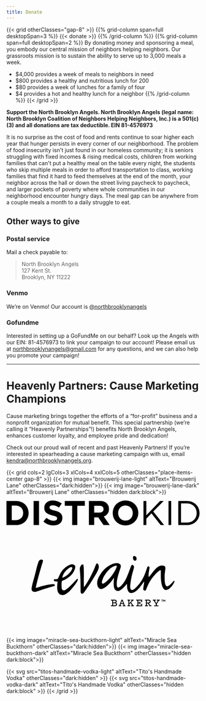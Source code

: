 ```yaml
---
title: Donate
---
```


{{< grid otherClasses="gap-8" >}}
{{% grid-column span=full desktopSpan=3 %}}
{{< donate >}}
{{% /grid-column %}}
{{% grid-column span=full desktopSpan=2 %}}
By donating money and sponsoring a meal, you embody our central mission of neighbors helping neighbors. Our grassroots mission is to sustain the ability to serve up to 3,000 meals a week. 

* $4,000 provides a week of meals to neighbors in need
* $800 provides a healthy and nutritious lunch for 200
* $80 provides a week of lunches for a family of four
* $4 provides a hot and healthy lunch for a neighbor
{{% /grid-column %}}
{{< /grid >}}

**Support the North Brooklyn Angels. North Brooklyn Angels (legal name: North Brooklyn Coalition of Neighbors Helping Neighbors, Inc.) is a 501(c)(3) and all donations are tax deductible. EIN 81-4576973​**

It is no surprise as the cost of food and rents continue to soar higher each year that hunger persists in every corner of our neighborhood. The problem of food insecurity isn't just found in our homeless community; it is seniors struggling with fixed incomes & rising medical costs, children from working families that can't put a healthy meal on the table every night, the students who skip multiple meals in order to afford transportation to class, working families that find it hard to feed themselves at the end of the month, your neighbor across the hall or down the street living paycheck to paycheck, and larger pockets of poverty where whole communities in our neighborhood encounter hungry days. The meal gap can be anywhere from a couple meals a month to a daily struggle to eat.

## Other ways to give
 
### Postal service

Mail a check payable to:

> North Brooklyn Angels  
> 127 Kent St.  
> Brooklyn, NY 11222

### Venmo

We’re on Venmo! Our account is [@northbrooklynangels](https://venmo.com/northbrooklynangels)

### Gofundme

Interested in setting up a GoFundMe on our behalf? Look up the Angels with our EIN: 81-4576973​ to link your campaign to our account! Please email us at [northbrooklynangels@gmail.com](mailto:northbrooklynangels@gmail.com) for any questions, and we can also help you promote your campaign!

---

# Heavenly Partners: Cause Marketing Champions

Cause marketing brings together the efforts of a “for-profit” business and a nonprofit organization for mutual benefit. This special partnership (we’re calling it “Heavenly Partnerships”!) benefits North Brooklyn Angels, enhances customer loyalty, and employee pride and dedication!

Check out our proud wall of recent and past Heavenly Partners! If you’re interested in spearheading a cause marketing campaign with us, email [kendra@northbrooklynangels.org](mailto:kendra@northbrooklynangels.org).

{{< grid cols=2 lgCols=3 xlCols=4 xxlCols=5 otherClasses="place-items-center gap-8" >}}
{{< img image="brouwerij-lane-light" altText="Brouwerij Lane" otherClasses="dark:hidden">}}
{{< img image="brouwerij-lane-dark" altText="Brouwerij Lane" otherClasses="hidden dark:block">}}

<svg version="1.0" xmlns="http://www.w3.org/2000/svg" x="0" y="0" viewbox="0 0 128.1 16.5" width="100%" height="auto" xml:space="preserve" class="fill-current" preserveAspectRatio="xMidYMid meet"><title>DistroKid</title><g><path d="M0 .3h6.2c5 0 8.5 3.4 8.5 8 0 4.5-3.4 8-8.5 8H0V.3zm3.5 3.2V13h2.7c3 0 4.9-2 4.9-4.8 0-2.9-2-4.8-4.9-4.8H3.5zM18 .3h3.6v16H18V.3zM24.5 14l2-2.5c1.5 1.1 3 1.9 4.8 1.9 1.5 0 2.3-.6 2.3-1.5 0-1-.5-1.4-3.2-2-3.2-1-5.3-1.8-5.3-5 0-3 2.3-4.9 5.6-4.9 2.3 0 4.3.8 6 2l-1.9 2.7c-1.4-1-2.8-1.5-4.1-1.5s-2.1.6-2.1 1.3c0 1.1.7 1.5 3.4 2.2 3.3.8 5.1 2 5.1 4.8 0 3.2-2.4 5-5.9 5-2.4 0-4.8-.8-6.7-2.6z"/></g><path d="M43.6 3.5h-4.9V.3H52v3.2h-5v12.8h-3.4V3.5zM54.7.3H62c2 0 3.6.5 4.6 1.6A5 5 0 0 1 68 5.6a5 5 0 0 1-3.4 5l3.9 5.7h-4.1l-3.5-5.1h-2.7v5h-3.5V.3zm7 7.7c1.8 0 2.7-.9 2.7-2.2 0-1.6-1-2.3-2.7-2.3h-3.5V8h3.5zM70.5 8.3C70.5 3.7 74 0 79 0c5 0 8.5 3.7 8.5 8.2 0 4.6-3.6 8.3-8.6 8.3-4.9 0-8.4-3.6-8.4-8.2zm13.3 0c0-2.8-2-5-4.9-5-2.8 0-4.8 2.2-4.8 5 0 2.7 2 5 4.9 5s4.8-2.2 4.8-5z"/><g><path d="M91 .3h1.8v9.5l9.1-9.5h2.4l-6.9 7 7.2 9h-2.3l-6.1-7.8-3.4 3.5v4.3h-1.9V.3zM107.5.3h1.8v16h-1.8V.3zM114 .3h5.6c5 0 8.5 3.4 8.5 8 0 4.5-3.5 8-8.5 8H114V.3zm1.8 1.6v12.7h3.8c4 0 6.6-2.7 6.6-6.3 0-3.6-2.6-6.4-6.6-6.4h-3.8z"/></g></svg>

<svg version="1.1" xmlns="http://www.w3.org/2000/svg" x="0" y="0" viewBox="0 0 778.5 404.8" width="100%" height="auto" class="fill-current" xml:space="preserve" enable-background="new 0 0 778.5 404.8" preserveAspectRatio="xMidYMid meet"><title>Levain Bakery</title><path d="M430.1 300.2h5.1c4.8 0 6.8-1.6 6.8-4.3 0-2.7-2.1-4.3-6.8-4.3h-5.1v8.6zm10.8-15.8c0-2.4-1.9-3.8-6.2-3.8h-4.6v7.7h4.6c4.3 0 6.2-1.4 6.2-3.9m5 11.5c0 5.1-3.6 7.7-10.6 7.7h-13.9v-3.4h3.6l1.4-1.4v-16.7l-1.4-1.4h-3.6v-3.4h13.4c6.5 0 9.9 2.5 9.9 7.2 0 2.5-1.5 4.6-4.5 5.3 3.1.2 5.7 3.2 5.7 6.1m20.1-14.8 3.8 10.4h-7.6l3.8-10.4zm-2-3.8-8.7 23h-2.9v3.4h11v-3.4h-2.6l-1.4-1.2 1.5-4.3h10l1.6 4.3-1.4 1.2h-2.6v3.4h11.3v-3.4H477l-8.7-23H464zm48.6 0v3.4h-2.5l-7.5 7.6 8.7 12h2.5v3.4h-11.3v-3.4h2.2l1.3-1.2-6.1-8.2-4.9 4.9v3l1.4 1.4h2.3v3.4H488v-3.4h2.3l1.4-1.4v-16.7l-1.4-1.4H488v-3.4h10.9v3.4h-2.3l-1.4 1.4v9.6l9.7-9.8-1.4-1.2h-1.4v-3.4h10.5zm34.3 0v9.8h-3.5v-5l-1.4-1.4h-10.3v8h3.8l1.4-1.4v-2.8h3V296h-3v-2.8l-1.4-1.4h-3.8v8.5h10.5l1.4-1.4V294h3.5v9.6H523v-3.4h3.6l1.4-1.4v-16.7l-1.4-1.4H523v-3.4h23.9zm18.9 11.5h5c4.8 0 6.7-1.5 6.7-4.1 0-2.6-1.9-4.1-6.7-4.1h-5v8.2zm-7.1 14.8v-3.4h2.1l1.4-1.4v-16.7l-1.4-1.4h-2.1v-3.4h12.2c7 0 10.5 2.6 10.5 7.4 0 4.2-2.5 6.6-7.6 7.3l6.5 8.1h4.1v3.5h-8.8v-3.4l-6.2-8.1h-3.5v6.7l1.4 1.4h3.1v3.4h-11.7zm59.2-26.3v3.4H615l-8.9 13.5v4.7l1.4 1.4h5.3v3.4h-17.4v-3.4h5.3l1.4-1.4v-4.7l-8.9-13.5h-2.9v-3.4h12.1v3.4h-2.6l-1.4 1.2 5.8 9.4 5.8-9.4-1.3-1.2H606v-3.4h11.9zm-382.7-20.5a79.7 79.7 0 0 0 25.7-20.8c6.6-7.6 14.6-17.5 19.9-25 1.9-2.7 5.7-9.3 6.4-11.2.7-1.9 1.7-4.9-.2-6.2-1.5-1.1-3.6 1-4.9 2.5A384.9 384.9 0 0 1 254 225a95.8 95.8 0 0 1-15.7 12.4c-4 2.4-7.6 2.9-10.4 1.8-3.2-1.3-4.5-4.9-5.2-9.1-1.1-6.8-.3-22.1.2-25 .5-2.9 1.9-4.6 4.4-5.2 3-.7 7.2-2.3 9.7-3.6 5.2-2.8 9.9-5.7 15.6-10.4a66.8 66.8 0 0 0 23.4-32.5c1.5-4.4 2.4-11.3-.6-14.3a17 17 0 0 0-4.9-3.3c-4.2-1.8-10.6-.7-14.5.9a78.6 78.6 0 0 0-26.3 17.8c-4 4-8.6 10.6-12 16.6-3.8 6.7-7.4 16.5-9.3 19.5-1.7 2.7-3.5 3.7-7.2 4.2-4.1.5-4.3.3-7.8.7-.7.1-1.3.2-1.9.6-1.3 1-.8 3.3.4 5 1 1.5 2.7 1.9 4.5 2.4 2.1.5 4.7.6 6.9.6 2.8 0 2.9.7 2.6 3.3a157 157 0 0 0-1.4 24.1c.4 6.9 1.9 13.8 4.6 17.9 2 3.1 5.7 6.6 9.5 7.9a23 23 0 0 0 16.6-.5zm-9.8-70.6a55.3 55.3 0 0 1 12.7-23.7c3.1-3.6 10.9-10.3 14.8-13 2.9-2 5.6-3.7 8.3-3.7 1.7 0 3.4.6 4.2 2.4.8 1.7-.1 3.8-.5 5.1-2.7 7.8-7.9 13.2-13.9 19.6a73.8 73.8 0 0 1-23.1 15.3c-1.7.7-2.8.1-2.5-2zm144.8-30.7c-2.2 5.1-5.4 12-8.3 17.1a804 804 0 0 1-47.7 73.9c-2.6 3.2-5.4 6.8-8.6 6.8a7 7 0 0 1-4.3-1.4c-2.4-2.2-2.5-6-2.4-12.1.1-17.7-.3-36.5-.7-48.6-.3-10.9-1.1-20.3-1.9-29.1-.4-4.3-1-10.1 0-13.8.7-2.8 2.6-6.4 4.8-9.2 1.8-2.2 4-3.8 5.9-3.8 2.4 0 3.2.9 3.8 4.5.7 4.1.9 13.1 1 17 .2 7.3.3 19.6.2 27.1-.2 12.1-.2 26.7.1 41.2 0 .9 1.2 1.2 1.7.5 9.9-13.6 22.4-35 31.1-53.5 4.8-10.1 8.4-17.1 12.3-27.4 1.6-4.1 3-8 4.6-10.8 1.5-2.7 3.6-3.8 7.1-.4 1.6 1.6 2.9 5.4 3.3 8.3.6 4.8-.2 9.3-2 13.7zm-180.3 67.7c-3.6 1-20.4 5.6-34.7 10.2-5.6 1.8-28.3 9.8-35.3 11.8-3.6 1-7.6.9-10.3.2-3.4-.8-6.1-3.3-7.3-5.6-1.8-3.7-.9-8.5-.3-12.1 2.1-13.4 5.6-23.6 9.3-37.2 3.2-11.8 6.5-24.3 9-35.2 2.5-10.7 7.4-27.2 9.5-32.1a11.9 11.9 0 0 1 13.9-7.1c3.1.8 4.5 2.7 3.3 6.9-1.6 5.3-3.8 11.6-5 15.9-4 14.5-7.9 26.9-12.8 45.1-2.6 9.6-8.4 32.7-10.8 44.7-.2.8.6 1.5 1.3 1.2 5.8-1.8 20.3-6.6 29.3-8.7 9.3-2.1 17.1-3.8 24.3-4.9 4.3-.6 11.9-1.6 16.2-1.5 1.6 0 3.4.2 4.6 1.7.4.5 1 1.7 1.1 2.4.6 2.9-1.7 3.4-5.3 4.3zm482.6-19.6c-1.9 2.2-4.4 5.3-8.6 9.6a46.7 46.7 0 0 1-11.8 9.3c-4.1 2-7 .9-9-1.5-4.9-6.1-5.6-23.5-5.4-38.6.1-7.2 1.1-14.1 2.7-26.6 1.5-11.7-1.1-15.8-13-16.1-13.9-.3-23.9 10.6-31.6 19.5-3.5 4.1-7.1 9-10.3 12.9l-8.1 10.2c-.9 1.2-2 2.9-3 2.7-1.1-.3-1.5-1.9-1.5-4-.2-3.9.9-13.4 2-19.6.6-3.8.9-6.2 1.5-8.9.4-1.7.9-4.8.1-6.4-.7-1.4-1.9-2.7-3-3-2.8-.9-4.8.7-5.6 3.3-1.9 5.9-4.9 14.3-7.1 20.4a162.3 162.3 0 0 1-15.7 33.4c-8 12.5-20.1 26.3-27.6 32.6-4.4 3.6-9.6 6.9-13.6 5.1-4.1-1.8-4.7-7.3-4.9-12.3-.2-4.8 1.5-20.2 3.9-32.9 2.6-13.6 7-29 10.8-42.3.7-2.4.9-5.5-.2-8.2a9 9 0 0 0-3.6-4.2c-4.7-2.9-6.8 1.4-7.9 4.8a802.6 802.6 0 0 1-17.2 44.4c-6.1 14.8-17 29.2-24.3 35.5-2.8 2.5-6 5.1-8.6 5.5a5 5 0 0 1-4.8-1.7c-1.1-1.3-1.8-3.3-2.2-6.6-.6-5.2-.5-16.2 2.4-28.7 3.7-16 10.1-33.8 13-43.8 1.8-6.3 1.4-11.9-7.2-15.9-4.6-2.1-12.7-1.5-18.4-.3a88 88 0 0 0-28.6 13.9 108 108 0 0 0-28.7 32.3 74 74 0 0 0-9.7 19.5 44.6 44.6 0 0 0-.3 25.7c1 3.1 3.7 7.4 7.1 9.6 4.2 2.7 8.7 2.7 12.5 1.5a70.4 70.4 0 0 0 19.4-12.5 123.8 123.8 0 0 0 22.6-25.8l3.5-5.4c.5-.7 1.2-.5 1.1.4l-.6 6.5c-.5 6.5-1 17.5-.2 25.1.6 5.4 1.7 11.2 5.6 15.4a16 16 0 0 0 8.6 4.7c7.4 1.3 14.2-4.4 19.2-8.2 6.2-4.7 12.6-12.3 18-18.8.9-1.1 1.9-.4 1.9.8 0 5.4.1 11.5.9 16 1.1 6.1 4.4 14.4 9.8 17.2 7.8 4 16.2.5 25.5-6.4 4.9-3.6 12.6-11.8 16.2-16.5 5.4-7.1 10.7-13.8 13.5-18 .9-1.4 1.7-2.5 2.5-2.3 1 .3.8 1.2.4 3.6-.8 5.7-2.7 15-3.3 23.5-.2 2.8-.1 5.3 2.8 6.7 1.1.5 2.7 1 4 1 1.8.1 3.3-.9 4.3-3 1.3-2.7 2.4-6.4 3.5-8.9 3.7-9 5.3-13.1 10.1-21.5 4.7-8.3 10.2-16.1 16.3-23.4 7.6-9.3 13.6-16.4 23.6-23.4 1.8-1.3 4.1-2 5.2-1.4 1.1.6 1.1 2.6 1.1 4.8-.3 7.7-.3 16.2-.1 23.7.5 14.9 2.6 26.6 5.4 34.7 2 5.7 6.8 14.9 13.5 15.8 5.8.8 10.8-1.4 17.5-7a65 65 0 0 0 12.4-14.5 104 104 0 0 0 5.4-10c1.1-2.5 1.3-4.3-.1-4.8-1.3-.4-2.3-.1-4 1.8m-245.3-26.7c-9.4 13.5-27.8 32.7-36.2 35.5-2 .7-3.9.7-5-.6-1.2-1.5-1.5-4.4-.8-8.3a72.4 72.4 0 0 1 12.7-27.9c4.2-6 11.3-15.7 19.1-22.6 6.8-6 14.8-9.8 21.2-12.1 3.2-1.1 4.9-1.1 5.7-.4 1.6 1.5 1 2.9 0 6.1-1.9 6.6-8.8 19.1-16.7 30.3m86.9-57.9c-3.4-2.4-4.2-7.1-3.8-11.5.3-3.5.9-6.7 5.3-6.1 4.8.7 7.9 2.2 8.9 9 .8 5.2-1.4 10.6-6.4 10a12 12 0 0 1-4-1.4zm112.8 166.6v-6.8h-2.3v-1.5h6.3v1.5h-2.3v6.8h-1.7zm8.8-2-1.3-2.2-.6-1.3h-.1l.1 1.4v4h-1.7v-8.2h1.8l1.7 3.1.5 1.1h.1l.5-1.1 1.7-3.1h1.8v8.2h-1.7v-4l.1-1.4h-.1l-.6 1.3-1.3 2.2h-.9z"/></svg>

{{< img image="miracle-sea-buckthorn-light" altText="Miracle Sea Buckthorn" otherClasses="dark:hidden">}}
{{< img image="miracle-sea-buckthorn-dark" altText="Miracle Sea Buckthorn" otherClasses="hidden dark:block">}}

{{< svg src="titos-handmade-vodka-light" altText="Tito's Handmade Vodka" otherClasses="dark:hidden" >}}
{{< svg src="titos-handmade-vodka-dark" altText="Tito's Handmade Vodka" otherClasses="hidden dark:block" >}}
{{< /grid >}}
